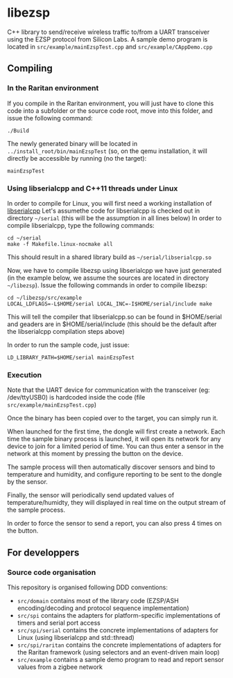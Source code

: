 # libezsp

C++ library to send/receive wireless traffic to/from a UART transceiver using the EZSP protocol from Silicon Labs.
A sample demo program is located in `src/example/mainEzspTest.cpp` and `src/example/CAppDemo.cpp`

## Compiling

### In the Raritan environment

If you compile in the Raritan environment, you will just have to clone this code into a subfolder or the source code root, move into this folder, and issue the following command:
```
./Build
```

The newly generated binary will be located in `../install_root/bin/mainEzspTest` (so, on the qemu installation, it will directly be accessible by running (no the target):
```
mainEzspTest
```

### Using libserialcpp and C++11 threads under Linux

In order to compile for Linux, you will first need a working installation of [libserialcpp](https://github.com/Legrandgroup/serial)
Let's assumethe code for libserialcpp is checked out in directory `~/serial` (this will be the assumption in all lines below)
In order to compile libserialcpp, type the following commands:
```
cd ~/serial
make -f Makefile.linux-nocmake all
```

This should result in a shared library build as `~/serial/libserialcpp.so`

Now, we have to compile libezsp using libserialcpp we have just generated (in the example below, we assume the sources are located in directory `~/libezsp`).
Issue the following commands in order to compile libezsp:
```
cd ~/libezsp/src/example
LOCAL_LDFLAGS=-L$HOME/serial LOCAL_INC=-I$HOME/serial/include make
```

This will tell the compiler that libserialcpp.so can be found in $HOME/serial and geaders are in $HOME/serial/include (this should be the default after the libserialcpp compilation steps above)

In order to run the sample code, just issue:
```
LD_LIBRARY_PATH=$HOME/serial mainEzspTest
```

### Execution

Note that the UART device for communication with the transceiver (eg: /dev/ttyUSB0) is hardcoded inside the code (file `src/example/mainEzspTest.cpp`)

Once the binary has been copied over to the target, you can simply run it.

When launched for the first time, the dongle will first create a network.
Each time the sample binary process is launched, it will open its network for any device to join for a limited period of time. You can thus enter a sensor in the network at this moment by pressing the button on the device.

The sample process will then automatically discover sensors and bind to temperature and humidity, and configure reporting to be sent to the dongle by the sensor.

Finally, the sensor will periodically send updated values of temperature/humidty, they will displayed in real time on the output stream of the sample process.

In order to force the sensor to send a report, you can also press 4 times on the button.

## For developpers

### Source code organisation

This repository is organised following DDD conventions:

* `src/domain` contains most of the library code (EZSP/ASH encoding/decoding and protocol sequence implementation)
* `src/spi` contains the adapters for platform-specific implementations of timers and serial port access
* `src/spi/serial` contains the concrete implementations of adapters for Linux (using libserialcpp and std::thread)
* `src/spi/raritan` contains the concrete implementations of adapters for the Raritan framework (using selectors and an event-driven main loop)
* `src/example` contains a sample demo program to read and report sensor values from a zigbee network
